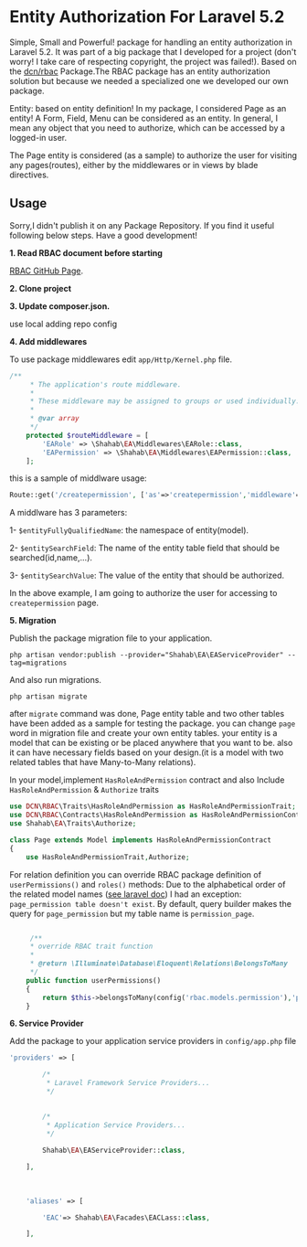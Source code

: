 # Entity Authorization For Laravel 5.2
Simple, Small and Powerful! package for handling an entity authorization in Laravel 5.2.
It was part of a big package that I developed for a project (don't worry! I take care of respecting copyright, the project was failed!).
Based on the [dcn/rbac](https://github.com/mbm-rafal/RBAC) Package.The RBAC package has an entity authorization solution but because we needed a specialized one we developed our own package.


Entity: based on entity definition! In my package, I considered Page as an entity! A Form, Field, Menu can be considered as an entity. In general, I mean any object that you need to authorize, which can be accessed by a logged-in user.

The Page entity is considered (as a sample) to authorize the user for visiting any pages(routes), either by the middlewares or in views by blade directives.

## Usage
Sorry,I didn't publish it on any Package Repository. If you find it useful following below steps. Have a good development!

 **1. Read RBAC document before starting**
 
[RBAC GitHub Page](https://github.com/mbm-rafal/RBAC).


 **2. Clone project**

 **3. Update composer.json.**

use local adding repo config 

**4. Add middlewares**

To use package middlewares edit `app/Http/Kernel.php` file.
```php
/**
     * The application's route middleware.
     *
     * These middleware may be assigned to groups or used individually.
     *
     * @var array
     */
    protected $routeMiddleware = [
        'EARole' => \Shahab\EA\Middlewares\EARole::class,
        'EAPermission' => \Shahab\EA\Middlewares\EAPermission::class,
    ];

```

this is a sample of middlware usage:
```php
Route::get('/createpermission', ['as'=>'createpermission','middleware'=>['auth','EAPermission:Shahab\EA\Models\Page,name,createpermission'],'uses'=>'HomeController@create_permission']);
```
A middlware has 3 parameters: 

1- `$entityFullyQualifiedName`: the namespace of entity(model).

2- `$entitySearchField`: The name of the entity table field that should be searched(id,name,...).

3- `$entitySearchValue`: The value of the entity that should be authorized.

In the above example, I am going to authorize the user for accessing to `createpermission` page.

**5. Migration**

Publish the package migration file to your application.

    php artisan vendor:publish --provider="Shahab\EA\EAServiceProvider" --tag=migrations

And also run migrations.

    php artisan migrate
    
after `migrate` command was done, Page entity table and two other tables have been added as a sample for testing the package. you can change `page` word in migration file and create your own entity tables. your entity is a model that can be existing or be placed anywhere that you want to be. also it can have necessary fields based on your design.(it is a model with two related tables that have Many-to-Many relations).

In your model,implement `HasRoleAndPermission` contract and also Include `HasRoleAndPermission` & `Authorize` traits 

```php
use DCN\RBAC\Traits\HasRoleAndPermission as HasRoleAndPermissionTrait;
use DCN\RBAC\Contracts\HasRoleAndPermission as HasRoleAndPermissionContract;
use Shahab\EA\Traits\Authorize;

class Page extends Model implements HasRoleAndPermissionContract
{
    use HasRoleAndPermissionTrait,Authorize;
```

For relation definition you can override RBAC package definition of `userPermissions()` and `roles()` methods:
Due to the alphabetical order of the related model names ([see laravel doc](https://laravel.com/docs/5.2/eloquent-relationships#many-to-many)) I had an exception: `page_permission table doesn't exist`. By default, query builder makes the query for `page_permission` but my table name is `permission_page`.

```php

     /**
     * override RBAC trait function
     *
     * @return \Illuminate\Database\Eloquent\Relations\BelongsToMany
     */
    public function userPermissions()
    {
        return $this->belongsToMany(config('rbac.models.permission'),'permission_page')->withTimestamps()->withPivot('granted');
    }

```


**6. Service Provider**

Add the package to your application service providers in `config/app.php` file
```php
'providers' => [

        /*
         * Laravel Framework Service Providers...
         */
       

        /*
         * Application Service Providers...
         */
       
        Shahab\EA\EAServiceProvider::class,

    ],
    
    
    
    'aliases' => [

        'EAC'=> Shahab\EA\Facades\EACLass::class,

    ],

```
